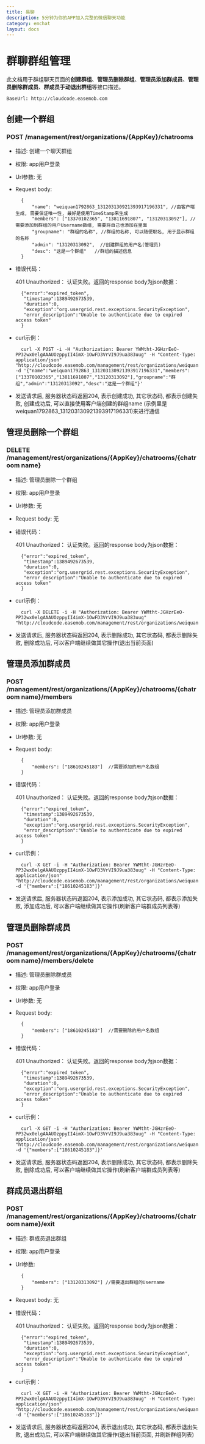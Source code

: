 ```yaml
---
title: 易聊
description: 5分钟为你的APP加入完整的微信聊天功能
category: emchat
layout: docs
---
```


# 群聊群组管理

此文档用于群组聊天页面的**创建群组**、**管理员删除群组**、**管理员添加群成员**、**管理员删除群成员**、**群成员手动退出群组**等接口描述。

	BaseUrl: http://cloudcode.easemob.com
	
## 创建一个群组

### POST /management/rest/organizations/{AppKey}/chatrooms

* 描述: 创建一个聊天群组
* 权限: app用户登录
* Url参数: 无
* Request body: 
  
        {
		    "name": "weiquan1792863_131203130921393917196331", //由客户端生成, 需要保证唯一性, 最好是使用TimeStamp来生成
		    "members": ["13370102365", "13811691807", "13120313092"], //需要添加到群组的用户Username数组, 需要将自己也添加在里面
		    "groupname": "群组的名称", //群组的名称, 可以随便取名, 用于显示群组的名称
		    "admin": "13120313092",  //创建群组的用户名(管理员)
		    "desc": "这是一个群组"   //群组的描述信息
		}

* 错误代码：
  
    401 Unauthorized： 认证失败。返回的response body为json数据：
    
        {"error":"expired_token",
         "timestamp":1389492673539,
         "duration":0,
         "exception":"org.usergrid.rest.exceptions.SecurityException",
         "error_description":"Unable to authenticate due to expired access token"
        }

* curl示例：

		curl -X POST -i -H "Authorization: Bearer YWMtht-JGHzrEeO-PP32wx0elgAAAUOzppyII4imX-1OwFD3VrVI9J9ua383uug" -H "Content-Type: application/json" "http://cloudcode.easemob.com/management/rest/organizations/weiquan1792863/chatrooms" -d '{"name":"weiquan1792863_131203130921393917196331","members":["13370102365","13811691807","13120313092"],"groupname":"群组","admin":"13120313092","desc":"这是一个群组"}'


* 发送请求后, 服务器状态码返回204, 表示创建成功, 其它状态码, 都表示创建失败, 创建成功后, 可以直接使用客户端创建的群组name (示例里是weiquan1792863_131203130921393917196331)来进行通信
	
## 管理员删除一个群组

### DELETE /management/rest/organizations/{AppKey}/chatrooms/{chatroom name}

* 描述: 管理员删除一个群组
* 权限: app用户登录
* Url参数: 无	
* Request body: 无
* 错误代码：
  
    401 Unauthorized： 认证失败。返回的response body为json数据：
    
        {"error":"expired_token",
         "timestamp":1389492673539,
         "duration":0,
         "exception":"org.usergrid.rest.exceptions.SecurityException",
         "error_description":"Unable to authenticate due to expired access token"
        }

* curl示例：

		curl -X DELETE -i -H "Authorization: Bearer YWMtht-JGHzrEeO-PP32wx0elgAAAUOzppyII4imX-1OwFD3VrVI9J9ua383uug" "http://cloudcode.easemob.com/management/rest/organizations/weiquan1792863/chatrooms/weiquan1792863_131203130921393917195431"

* 发送请求后, 服务器状态码返回204, 表示删除成功, 其它状态码, 都表示删除失败, 删除成功后, 可以客户端继续做其它操作(退出当前页面)

## 管理员添加群成员

### POST /management/rest/organizations/{AppKey}/chatrooms/{chatroom name}/members

* 描述: 管理员添加群成员
* 权限: app用户登录
* Url参数: 无	
* Request body: 

		{
		    "members": ["18610245183"]  //需要添加的用户名数组
		}
	
* 错误代码：
  
    401 Unauthorized： 认证失败。返回的response body为json数据：
    
        {"error":"expired_token",
         "timestamp":1389492673539,
         "duration":0,
         "exception":"org.usergrid.rest.exceptions.SecurityException",
         "error_description":"Unable to authenticate due to expired access token"
        }

* curl示例：

		curl -X GET -i -H "Authorization: Bearer YWMtht-JGHzrEeO-PP32wx0elgAAAUOzppyII4imX-1OwFD3VrVI9J9ua383uug" -H "Content-Type: application/json" "http://cloudcode.easemob.com/management/rest/organizations/weiquan1792863/chatrooms/weiquan1792863_131203130921393917196331/members" -d '{"members":["18610245183"]}'

* 发送请求后, 服务器状态码返回204, 表示添加成功, 其它状态码, 都表示添加失败, 添加成功后, 可以客户端继续做其它操作(刷新客户端群成员列表等)

## 管理员删除群成员

### POST /management/rest/organizations/{AppKey}/chatrooms/{chatroom name}/members/delete

* 描述: 管理员删除群成员
* 权限: app用户登录
* Url参数: 无
* Request body: 
  
		{
		    "members": ["18610245183"]  //需要删除的用户名数组
		}

* 错误代码：
  
    401 Unauthorized： 认证失败。返回的response body为json数据：
    
        {"error":"expired_token",
         "timestamp":1389492673539,
         "duration":0,
         "exception":"org.usergrid.rest.exceptions.SecurityException",
         "error_description":"Unable to authenticate due to expired access token"
        }

* curl示例：

		curl -X GET -i -H "Authorization: Bearer YWMtht-JGHzrEeO-PP32wx0elgAAAUOzppyII4imX-1OwFD3VrVI9J9ua383uug" -H "Content-Type: application/json" "http://cloudcode.easemob.com/management/rest/organizations/weiquan1792863/chatrooms/weiquan1792863_131203130921393917196331/members/delete" -d '{"members":["18610245183"]}'

* 发送请求后, 服务器状态码返回204, 表示删除成功, 其它状态码, 都表示删除失败, 删除成功后, 可以客户端继续做其它操作(刷新客户端群成员列表等)
	

## 群成员退出群组

### POST /management/rest/organizations/{AppKey}/chatrooms/{chatroom name}/exit

* 描述: 群成员退出群组
* 权限: app用户登录
* Url参数: 
		
		{
		    "members": ["13120313092"] //需要退出群组的Username
		}
		
* Request body: 无
* 错误代码：
  
    401 Unauthorized： 认证失败。返回的response body为json数据：
    
        {"error":"expired_token",
         "timestamp":1389492673539,
         "duration":0,
         "exception":"org.usergrid.rest.exceptions.SecurityException",
         "error_description":"Unable to authenticate due to expired access token"
        }

* curl示例：

		curl -X GET -i -H "Authorization: Bearer YWMtht-JGHzrEeO-PP32wx0elgAAAUOzppyII4imX-1OwFD3VrVI9J9ua383uug" -H "Content-Type: application/json" "http://cloudcode.easemob.com/management/rest/organizations/weiquan1792863/chatrooms/weiquan1792863_1861024508320131118163235/exit" -d '{"members":["18610245183"]}'

* 发送请求后, 服务器状态码返回204, 表示退出成功, 其它状态码, 都表示退出失败, 退出成功后, 可以客户端继续做其它操作(退出当前页面, 并刷新群组列表)

